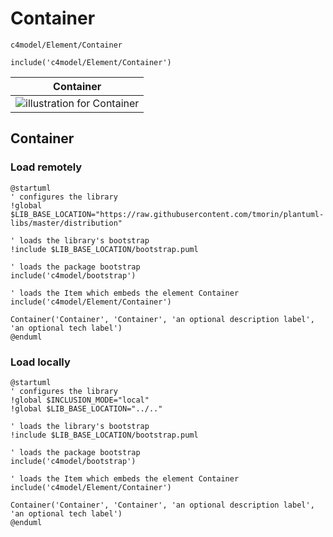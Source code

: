 # Container


```text
c4model/Element/Container
```

```text
include('c4model/Element/Container')
```



| Container |
| :---: |
| ![illustration for Container](../../c4model/Element/Container.Local.png) |







## Container

### Load remotely
```plantuml
@startuml
' configures the library
!global $LIB_BASE_LOCATION="https://raw.githubusercontent.com/tmorin/plantuml-libs/master/distribution"

' loads the library's bootstrap
!include $LIB_BASE_LOCATION/bootstrap.puml

' loads the package bootstrap
include('c4model/bootstrap')

' loads the Item which embeds the element Container
include('c4model/Element/Container')

Container('Container', 'Container', 'an optional description label', 'an optional tech label')
@enduml
```

### Load locally
```plantuml
@startuml
' configures the library
!global $INCLUSION_MODE="local"
!global $LIB_BASE_LOCATION="../.."

' loads the library's bootstrap
!include $LIB_BASE_LOCATION/bootstrap.puml

' loads the package bootstrap
include('c4model/bootstrap')

' loads the Item which embeds the element Container
include('c4model/Element/Container')

Container('Container', 'Container', 'an optional description label', 'an optional tech label')
@enduml
```

